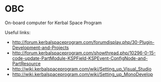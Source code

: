 OBC
===

On-board computer for Kerbal Space Program

Useful links:
* <http://forum.kerbalspaceprogram.com/forumdisplay.php/30-Plugin-Development-and-Projects>
* <http://forum.kerbalspaceprogram.com/showthread.php/10296-0-15-code-update-PartModule-KSPField-KSPEvent-ConfigNode-and-PartResource>
* <http://wiki.kerbalspaceprogram.com/wiki/Setting_up_Visual_Studio>
* <http://wiki.kerbalspaceprogram.com/wiki/Setting_up_MonoDevelop>

